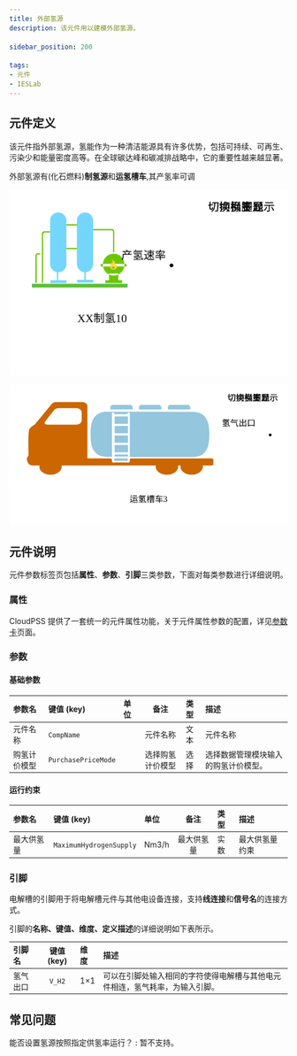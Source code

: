 ```yaml
---
title: 外部氢源
description: 该元件用以建模外部氢源。

sidebar_position: 200

tags: 
- 元件
- IESLab
---
```


## 元件定义

该元件指外部氢源，氢能作为一种清洁能源具有许多优势，包括可持续、可再生、污染少和能量密度高等。在全球碳达峰和碳减排战略中，它的重要性越来越显著。

外部氢源有(化石燃料)**制氢源**和**运氢槽车**,其产氢率可调

![制氢源](./hydrogenSource.svg )

![运氢槽车](./hydrogenCar.svg )

## 元件说明

元件参数标签页包括**属性**、**参数**、**引脚**三类参数，下面对每类参数进行详细说明。

### 属性

CloudPSS 提供了一套统一的元件属性功能，关于元件属性参数的配置，详见[参数卡](docs/documents/software/10-xstudio/20-simstudio/40-workbench/20-function-zone/30-design-tab/30-param-panel/index.md)页面。

### 参数

#### 基础参数

| 参数名 | 键值 (key) | 单位 | 备注 | 类型 | 描述 |
| :--- | :--- | :--- | :--: | :--- | :--- |
| 元件名称 | `CompName` |  | 元件名称 | 文本 | 元件名称 |
| 购氢计价模型 | `PurchasePriceMode` |  | 选择购氢计价模型 | 选择 | 选择数据管理模块输入的购氢计价模型。 |


#### 运行约束

| 参数名 | 键值 (key)  | 单位 | 备注 | 类型 | 描述 |
| :--- | :--- | :--- | :--: | :--- | :--- |
| 最大供氢量 | `MaximumHydrogenSupply` | Nm3/h | 最大供氢量 | 实数 | 最大供氢量约束 |

### 引脚

电解槽的引脚用于将电解槽元件与其他电设备连接，支持**线连接**和**信号名**的连接方式。

引脚的**名称、键值、维度、定义描述**的详细说明如下表所示。

| 引脚名 | 键值 (key)  | 维度 | 描述 |
| :--- | :--: | :--- | :--- |
| 氢气出口 | `V_H2` | 1×1 | 可以在引脚处输入相同的字符使得电解槽与其他电元件相连，氢气耗率，为输入引脚。|


## 常见问题

能否设置氢源按照指定供氢率运行？
:   暂不支持。

